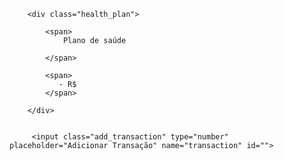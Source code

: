         <div class="health_plan">

            <span>
                Plano de saúde
    
            </span>
    
            <span>
               - R$ 
            </span>

        </div>


         <input class="add_transaction" type="number" placeholder="Adicionar Transação" name="transaction" id="">